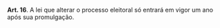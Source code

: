 **Art. 16**. A lei que alterar o processo eleitoral só entrará em vigor um ano após sua promulgação.
